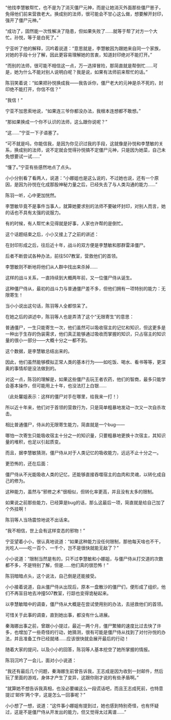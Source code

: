 “他找李慧敏帮忙，也不是为了消灭僵尸元神，而是让她消灭外面那些僵尸崽子，免得他们前来营救老大。换成别的法师，很可能会不甘心这么做，想要解开封印，强开了僵尸元神。”

“成功了，固然能一次性解决了隐患，但如果失败了……就等于帮了对方一个大忙。孙悦，等于是白死了。”

宁亚听了他的解释，沉吟着说道：“意思就是，李慧敏因为跟她来自同一个家族，对她的手段十分了解，因此更容易理解她的苦衷，知道封印绝对不能打开。”

“而别的法师，很可能不相信这一点，万一选择冒险，那简直就是帮倒忙……可是，她为什么不能对别人说明白呢？我是说，如果有法师前来帮忙的话。”

陈羽笑着说：“如果把孙悦换成我——我告诉你，僵尸老大的元神是杀不死的，封印绝不能打开，你信不信？”

“我信！”

宁亚不加思索地说，“如果连三爷你都没办法，我根本连想都不敢想。”

“那如果换成一个你不认识的法师，这么跟你说呢？”

“这……”宁亚一下子语塞了。

“可不就是吗，你能信我，是因为你见识过我的手段，这就像是孙悦和李慧敏的关系，换成别的法师，说不定就会觉得孙悦搞不定僵尸元神，只是因为她菜，自己未免想要试一试……”

“懂了。”宁亚有些感然地点了点头。

小小分别看了看两人，说道：“小娜姐也是这么说的，不过她也说，还有一个原因，是因为孙悦在化成那股神秘力量之后，已经失去了与人类沟通的能力……”

陈羽一听，心中更加恍然。

李慧敏毕竟不是事件当事人，就算她要求别的法师不要破坏封印，对别人而言，她的话也不具有太强的说服力。

有的时候，有人帮忙未见得就是好事，人家也许帮的是倒忙。

这个话题结束之后，小小又接上了之前的讲述：

在封印形成之后，往后近十年，战斗的双方便是李慧敏和那群雷泽僵尸。

后者不断尝试各种办法，前往507教室，营救他们的首领。

李慧敏则不断地将他们从人群中找出来杀掉……

这样的战斗关系，一直持续到大概两年前，又一位僵尸侍从诞生。

这种僵尸侍从，最初的战斗力与普通僵尸差不多，但他们拥有一项特别的能力：无限寄生！

当小小说出这句话，陈羽等人全都惊呆了。

在她之后的讲述中，陈羽等人也是弄清了这个“无限寄生”的意思：

普通僵尸，一生只能寄生一次，他们虽然可以吸收宿主的记忆和知识，但这更多是一种出于生存的伪装需求，他们真正能够通过吸收而掌握的知识，只占宿主的知识量的很小一部分——大概十分之一都不到。

这个数据，是李慧敏总结出来的。

因此，他们虽然能够模拟正常人类的基本行为——如吃饭、喝水、看书等等，更深奥的事情却是没法做到的。

对这一点，陈羽的理解是，如果这些僵尸去玩王者农药，他们的智商，最多只能学会基本操作，但可能用上十年，也没法打上白银……

（此处馨姐表示：这样的僵尸对手在哪里，给我来一打！）

所以近十年来，他们对于首领的营救行为，只是简单粗暴地发动一次又一次自杀攻击。

相比普通僵尸，侍从的无限寄生能力，简直就是一个bug——

哪怕一次寄生只能吸收宿主十分之一的知识量，只要粗暴地更换十次宿主，其知识量的堆积，也足以引起质变。

而且，据李慧敏猜测，僵尸侍从对于人类记忆的吸收能力，远远不止十分之一。

更恐怖的，还在后面：

僵尸侍从不光能吸收人类的记忆，还能够直接吞噬宿主的血肉和灵魂，以转化成自己的修为。

这种能力，虽然与“邪修之术”很相似，但转化率更高，并且没有太多的限制。

如果说之前那些能力，已经算是bug的话，那么这最后一项，简直就是给自己加了个外挂啊！

陈羽等人当场震惊地说不出话来。

“我不相信，世上会有这样变态的邪物！”

宁亚望着小小，很认真地说道：“如果这种能力没任何限制，那他每天啥也不干，光吃人——吃一百个、一千个，岂不是很快就能无敌了？”

小小说道：“限制当然是有的，只不过李慧敏和小娜姐，与僵尸侍从打交道的次数都不多，不是特别了解，但是……他们真的很恐怖！”

陈羽暗暗点头，这个说法，自己倒是还能接受。

小小接着说道，自从僵尸侍从出现后，原本一盘散沙的僵尸们，便形成了组织，他们不再盲目地去冲撞507教室，行踪也变得诡秘起来。

以李慧敏暗中的调查，僵尸侍从大概是在尝试使用别的办法，去拯救他们的首领。

可惜关于此事的调查，直到她出事，都没有什么进展。

秦海娜出事之前，曾跟小小提过，最近一两个月，僵尸繁殖的速度比过去快了许多，也增加了一些奇怪的行动，她猜测，很有可能是僵尸侍从找到了对付孙悦的办法，并且准备工作已经就绪……应该很快就会展开最后的行动！

随着大家的提问，以及小小的回答，陈羽等人基本挖空了她所掌握的情报。

陈羽沉吟了一会儿，面对小小说道：

“我还有最后几个问题，秦海娜生前曾告诉我，王志成是因为收到一封邮件，然后玩了里面的游戏，身体才产生了变异，这跟你刚才说的有些矛盾啊。”

“就算她不想告诉我真相，也没必要编这么一段谎话吧，而且王志成死前，也特意提过‘邮件’两个字，这是怎么一回事呢？”

小小想了一想，说道：“这件事小娜姐有提到过，她也感到特别奇怪，也有怀疑过，这是不是僵尸侍从开发出的能力，但又觉得太过离谱……”
